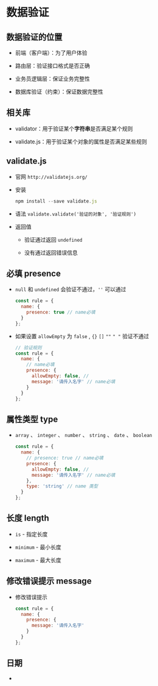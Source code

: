# 数据验证

## 数据验证的位置

*   前端（客户端）：为了用户体验

*   路由层：验证接口格式是否正确

*   业务员逻辑层：保证业务完整性

*   数据库验证（约束）：保证数据完整性

## 相关库

*   validator：用于验证某个**字符串**是否满足某个规则

*   validate.js：用于验证某个对象的属性是否满足某些规则

## validate.js

*   官网 `http://validatejs.org/`

*   安装

    ```javascript
    npm install --save validate.js
    ```

*   语法 `validate.validate('验证的对象', '验证规则')`

*   返回值

    *   验证通过返回 `undefined`

    *   没有通过返回错误信息

## 必填 presence

*   `null` 和 `undefined` 会验证不通过，`''` 可以通过

    ```javascript
    const rule = {
      name: {
        presence: true // name必填
      }
    };
    ```

*   如果设置 `allowEmpty` 为 `false` , `{}` `[]` `""` `" "` 验证不通过

    ```javascript
    // 验证规则
    const rule = {
      name: {
        // name必填 
        presence: {
          allowEmpty: false, // 
          message: '请传入名字' // name必填 
        }
      }
    };
    ```

## 属性类型 type

*   `array` 、 `integer` 、 `number` 、 `string` 、 `date` 、 `boolean`

    ```javascript
    const rule = {
      name: {
        // presence: true // name必填 
        presence: {
          allowEmpty: false, // 
          message: '请传入名字' // name必填 
        },
        type: 'string' // name 类型
      }
    };
    ```

## 长度 length

*   `is` - 指定长度

*   `minimum` - 最小长度

*   `maximum` - 最大长度

## 修改错误提示 message

*   修改错误提示

    ```javascript
    const rule = {
      name: {
        presence: {
          message: '请传入名字'
        }
      }
    };
    ```

## 日期

*

